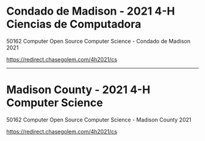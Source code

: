 # Condado de Madison - 2021 4-H Ciencias de Computadora
50162 Computer Open Source Computer Science - Condado de Madison 2021

https://redirect.chasegolem.com/4h2021/cs

-----
# Madison County - 2021 4-H Computer Science
50162 Computer Open Source Computer Science - Madison County 2021

https://redirect.chasegolem.com/4h2021/cs
